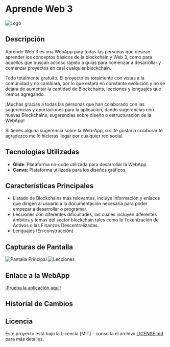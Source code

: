 # Aprende Web 3

![Logo](https://i.imgur.com/g47jbpg.png)

## Descripción
Aprende Web 3 es una WebApp para todas las personas que desean aprender los conceptos básicos de la blockchain y Web 3, como para aquellos que buscan acceso rápido a guías para comenzar a desarrollar y comenzar proyectos en casi cualquier blockchain.

Todo totalmente gratuito. El proyecto es totalmente con vistas a la comunidad y no cambiará, por lo que estará en constante evolución y no se dejara de aumentar la cantidad de Blockchains, lecciones y lenguajes que iremos agregando.

¡Muchas gracias a todas las personas que han colaborado con las sugerencias y aportaciones para la aplicacion, dando sugerencias con nuevas Blockchains, sugerencias sobre diseño o estructuración de la WebApp!

Si tienes alguna sugerencia sobre la Web-App, o si te gustaría colaborar te agradezco me lo hicieras llegar por cualquier red social.

## Tecnologías Utilizadas
- **Glide**: Plataforma no-code utilizada para desarrollar la WebApp.
- **Canva**: Plataforma utilizada para los diseños gráficos.


## Características Principales
- Listado de Blockchains más relevantes, incluye información y enlaces que dirigen al usuario a la documentación necesaria para poder empezar a desarrollar o programar.
- Lecciones con diferentes dificultades, las cuales incluyen diferentes ámbitos y temas del sector blockchain tales como la Tokenización de Activos o las Finanzas Descentralizadas.
- Lenguajes (En construcción) 

## Capturas de Pantalla

![Pantalla Principal](https://i.imgur.com/THwbGWf.jpeg)
![Lecciones](https://i.imgur.com/J7yqLuR.jpeg)

## Enlace a la WebApp
[¡Prueba la aplicación aquí!](https://aprendeweb3.glide.page)

## Historial de Cambios



## Licencia
Este proyecto está bajo la Licencia [MIT] - consulta el archivo [LICENSE.md](LICENSE.md) para más detalles.
